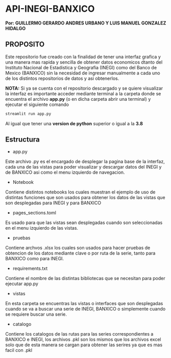 # API-INEGI-BANXICO
**Por: GUILLERMO GERARDO ANDRES URBANO Y LUIS MANUEL GONZALEZ HIDALGO**

## PROPOSITO
Este repositorio fue creado con la finalidad de tener una interfaz grafica y una manera mas rapida y sencilla de obtener datos economicos dtanto del Instituto Nacional de Estadistica y Geografia (INEGI) como del Banco de Mexico (BANXICO) sin la necesidad de ingresar manualmente a cada uno de los distintos repositorios de datos y asi obtenerlos.

**NOTA:** Si ya se cuenta con el repositorio descargado y se quiere visualizar la interfaz es importante acceder mediante terminal a la carpeta donde se encuentra el archivo **app.py**  (o en dicha carpeta abrir una terminal) y ejecutar el siguiente comando

```bash
streamlit run app.py
```

Al igual que tener una **version de python** superior o igual a la **3.8**
 
## Estructura
* app.py

Este archivo .py es el encargado de desplegar la pagina base de la interfaz, cada una de las vistas para poder visualizar y descargar datos del INEGI y de BANXICO asi como el menu izquierdo de navegacion.


* Notebook

Contiene distintos notebooks los cuales muestran el ejemplo de uso de distintas funciones que son usados para obtener los datos de las vistas que son desplegadas para INEGI y para BANXICO

* pages_sections.toml

Es usado para que las vistas sean desplegadas cuando son seleccionadas en el menu izquierdo de las vistas.

* pruebas

Contiene archvos .xlsx los cuales son usados para hacer pruebas de obtencion de los datos mediante clave o por ruta de la serie, tanto para BANXICO como para INEGI.

* requirements.txt

Contiene el nombre de las distintas bibliotecas que se necesitan para poder ejecutar app.py

* vistas

En esta carpeta se encuentras las vistas o interfaces que son desplegadas cuando se va a buscar una serie de INEGI, BANXICO o simplemente cuando se requiere buscar una serie.

* catalogo

Contiene los catalogos de las rutas para las series correspondientes a BANXICO e INEGI, los archivos .pkl son los mismos que los archivos excel solo que de esta manera se cargan para obtener las serires ya que es mas facil con .pkl


